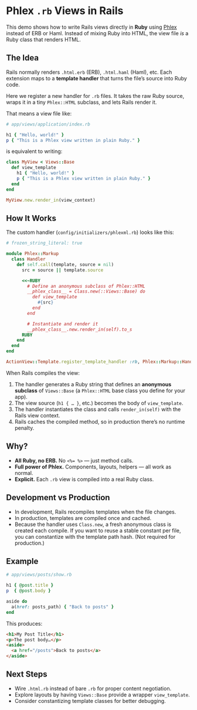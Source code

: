 # Phlex `.rb` Views in Rails

This demo shows how to write Rails views directly in **Ruby** using
[Phlex](https://github.com/phlex-ruby/phlex) instead of ERB or Haml.
Instead of mixing Ruby into HTML, the view file *is* a Ruby class that renders HTML.

## The Idea

Rails normally renders `.html.erb` (ERB), `.html.haml` (Haml), etc.
Each extension maps to a **template handler** that turns the file’s source into Ruby code.

Here we register a new handler for `.rb` files. It takes the raw Ruby source,
wraps it in a tiny `Phlex::HTML` subclass, and lets Rails render it.

That means a view file like:

```ruby
# app/views/application/index.rb

h1 { "Hello, world!" }
p { "This is a Phlex view written in plain Ruby." }
```

is equivalent to writing:

```ruby
class MyView < Views::Base
  def view_template
    h1 { "Hello, world!" }
    p { "This is a Phlex view written in plain Ruby." }
  end
end

MyView.new.render_in(view_context)
```

## How It Works

The custom handler (`config/initializers/phlexml.rb`) looks like this:

```ruby
# frozen_string_literal: true

module Phlex::Markup
  class Handler
    def self.call(template, source = nil)
      src = source || template.source

      <<~RUBY
        # Define an anonymous subclass of Phlex::HTML
        __phlex_class__ = Class.new(::Views::Base) do
          def view_template
            #{src}
          end
        end

        # Instantiate and render it
        __phlex_class__.new.render_in(self).to_s
      RUBY
    end
  end
end

ActionView::Template.register_template_handler :rb, Phlex::Markup::Handler
```

When Rails compiles the view:

1. The handler generates a Ruby string that defines an **anonymous subclass**
   of `Views::Base` (a `Phlex::HTML` base class you define for your app).
2. The view source (`h1 { … }`, etc.) becomes the body of `view_template`.
3. The handler instantiates the class and calls `render_in(self)` with the Rails view context.
4. Rails caches the compiled method, so in production there’s no runtime penalty.

## Why?

- **All Ruby, no ERB.** No `<%= %>` — just method calls.
- **Full power of Phlex.** Components, layouts, helpers — all work as normal.
- **Explicit.** Each `.rb` view is compiled into a real Ruby class.

## Development vs Production

- In development, Rails recompiles templates when the file changes.
- In production, templates are compiled once and cached.
- Because the handler uses `Class.new`, a fresh anonymous class is created each compile.
  If you want to reuse a stable constant per file, you can constantize with the
  template path hash. (Not required for production.)

## Example

```ruby
# app/views/posts/show.rb

h1 { @post.title }
p  { @post.body }

aside do
  a(href: posts_path) { "Back to posts" }
end
```

This produces:

```html
<h1>My Post Title</h1>
<p>The post body…</p>
<aside>
  <a href="/posts">Back to posts</a>
</aside>
```

## Next Steps

- Wire `.html.rb` instead of bare `.rb` for proper content negotiation.
- Explore layouts by having `Views::Base` provide a wrapper `view_template`.
- Consider constantizing template classes for better debugging.
